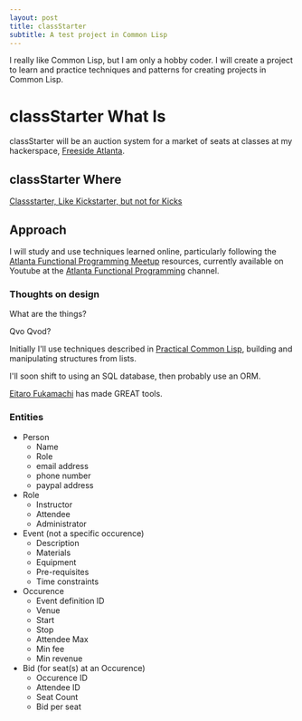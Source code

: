 ```yaml
---
layout: post
title: classStarter
subtitle: A test project in Common Lisp
---
```


I really like Common Lisp, but I am only a hobby coder. I will create a project to learn and practice techniques and patterns for creating projects in Common Lisp.

# classStarter What Is

classStarter will be an auction system for a market of seats at classes at my hackerspace, [Freeside Atlanta](https://www.freesideatlanta.org/).

## classStarter Where

[Classstarter, Like Kickstarter, but not for Kicks](https://github.com/gptix/classstarter)

## Approach

I will study and use techniques learned online, particularly following the [Atlanta Functional Programming Meetup](https://www.meetup.com/Atlanta-Functional-Programming-Meetup/) resources, currently available on Youtube at the
[Atlanta Functional Programming](https://www.youtube.com/channel/UCYg6qFXDE5SGT_YXhuJPU0A/videos) channel.

### Thoughts on design

What are the things?

Qvo Qvod?

Initially I'll use techniques described in [Practical Common Lisp](https://www.amazon.com/Practical-Common-Experts-Programming-Languages/dp/1430242906/), building and manipulating structures from lists.

I'll soon shift to using an SQL database, then probably use an ORM.

[Eitaro Fukamachi](https://github.com/fukamachi/) has made GREAT tools.


### Entities

- Person
  - Name
  - Role
  - email address
  - phone number
  - paypal address
- Role
  - Instructor
  - Attendee
  - Administrator
- Event (not a specific occurence)
  - Description
  - Materials
  - Equipment
  - Pre-requisites
  - Time constraints
- Occurence
  - Event definition ID
  - Venue
  - Start
  - Stop
  - Attendee Max
  - Min fee
  - Min revenue
- Bid (for seat(s) at an Occurence)
  - Occurence ID
  - Attendee ID
  - Seat Count
  - Bid per seat 
